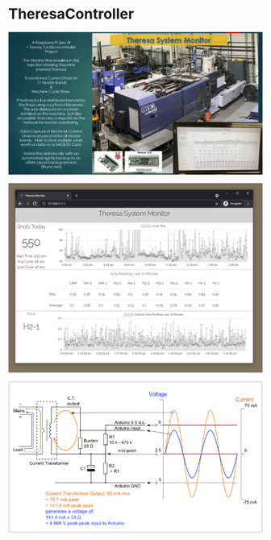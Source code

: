 # TheresaController

![alt text](https://github.com/zachlankton/TheresaController/blob/master/images/Presentation1.png?raw=true)

![alt text](https://github.com/zachlankton/TheresaController/blob/master/images/Capture.PNG?raw=true)

![alt text](https://github.com/zachlankton/TheresaController/blob/master/images/Arduino_AC_current_input_A.png?raw=true)
